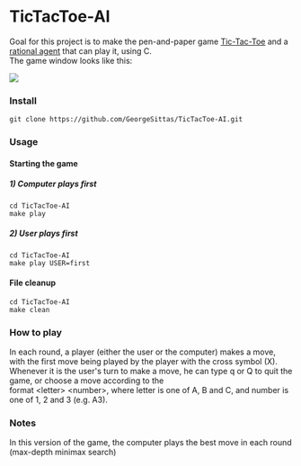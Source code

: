 # TicTacToe-AI
Goal for this project is to make the pen-and-paper game [Tic-Tac-Toe](https://en.wikipedia.org/wiki/Tic-tac-toe) and a
[rational agent](https://en.wikipedia.org/wiki/Rational_agent) that can play it, using C.<br/>The game window looks like this:

![](https://i.imgur.com/Xdk4HAt.png)

### Install
```
git clone https://github.com/GeorgeSittas/TicTacToe-AI.git
```

### Usage

#### Starting the game
##### 1) Computer plays first
```
cd TicTacToe-AI
make play
```
##### 2) User plays first
```
cd TicTacToe-AI
make play USER=first
```

#### File cleanup
```
cd TicTacToe-AI
make clean
```

### How to play
In each round, a player (either the user or the computer) makes a move, with the first move
being played by the player with the cross symbol (X). Whenever it is the user's turn to make
a move, he can type q or Q to quit the game, or choose a move according to the<br/> format \<letter\>
\<number\>, where letter is one of A, B and C, and number is one of 1, 2 and 3 (e.g. A3).

### Notes
In this version of the game, the computer plays the best move in each round (max-depth minimax search)
